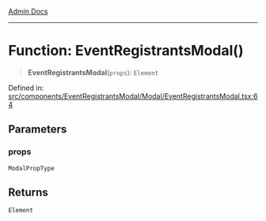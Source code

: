 [Admin Docs](/)

***

# Function: EventRegistrantsModal()

> **EventRegistrantsModal**(`props`): `Element`

Defined in: [src/components/EventRegistrantsModal/Modal/EventRegistrantsModal.tsx:64](https://github.com/PalisadoesFoundation/talawa-admin/blob/main/src/components/EventRegistrantsModal/Modal/EventRegistrantsModal.tsx#L64)

## Parameters

### props

`ModalPropType`

## Returns

`Element`
